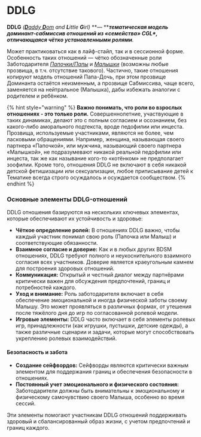 # DDLG

**DDLG** _(_[_**D**addy **D**om_](../ddlg/daddy-dom.md) _and **L**ittle **G**irl)_ **— **_**тематическая модель доминант-сабмиссив отношений из «семейства» CGL\*, отличающаяся чётко установленными ролями**._&#x20;

Может практиковаться как в лайф-стайл, так и в сессионной форме. Особенность таких отношений — чётко обозначенные роли Заботодарителя [_Папочки/Папы_](../ddlg/daddy-dom.md) и [_Малышки_](../ddlg/little-girl.md) (возможны любые прозвища, в т.ч. отсутствие такового). Частично, такие отношения копируют модель отношений Папа-Дочь, при этом прозвище Доминанта остаётся неизменным, а прозвище Сабмиссива, чаще всего, заменяется на нейтральное (Малышка), дабы избежать аналогии с родителем и  ребёнком.

{% hint style="warning" %}
**Важно понимать, что роли во взрослых отношениях - это только роли.** Совершеннолетние, участвующие в таких динамиках, делают это с полным согласием и осознанием, без какого-либо аморального подтекста, вроде педофилии или инцеста. Прозвища, используемые участниками, являются не более, чем ласковыми обращениями. Например, женщина, называющая своего партнера «Папочкой», или мужчина, называющий своего партнера «Малышкой», не подразумевают никакой реальной педофилии или инцеста, так же как называние кого-то «котёнком» не предполагает зоофилии. Кроме того, отношения DDLG не включают в себя никакой детской фетишизации или сексуализации, любое приписывание детей к Тематике всегда строго осуждалось и осуждается сообществом.
{% endhint %}

### Основные элементы DDLG-отношений

DDLG отношения базируются на нескольких ключевых элементах, которые обеспечивают их устойчивость и здоровье:

* **Чёткое определение ролей:** В отношениях DDLG важно, чтобы каждый участник понимал свою роль (Папочка или Малыш) и соответствующие обязанности.
* **Взаимное согласие и доверие:** Как и в любых других BDSM отношениях, DDLG требуют полного и неукоснительного взаимного согласия всех участников. Доверие является краеугольным камнем для построения здоровых отношений.
* **Коммуникация:** Открытый и честный диалог между партнёрами критически важен для обсуждения предпочтений, границ и потребностей каждого.
* **Уход и внимание:** Роль заботодарителя включает в себя обеспечение эмоциональной и иногда физической заботы своему Малышу. Это может проявляться в различных формах, от утешения после тяжёлого дня до игр по согласованной ролевой модели.
* **Игровые элементы:** DDLG часто включает в себя элементы ролевых игр, принадлежности (как игрушки, пустышки, детские одежды), а также различные сценарии и задачи, которые могут способствовать укреплению ролевых взаимодействий.

#### Безопасность и забота

* **Создание сейфвордов:** Сейфворды являются критически важным элементом для поддержания границ и обеспечения безопасности в отношениях.
* **Постоянный учет эмоционального и физического состояния:** Заботодарители должны быть внимательны к эмоциональному и физическому самочувствию своего Малыша, особенно во время сессий.

Эти элементы помогают участникам DDLG отношений поддерживать здоровый и сбалансированный образ жизни, с учетом предпочтений и границ каждого.
